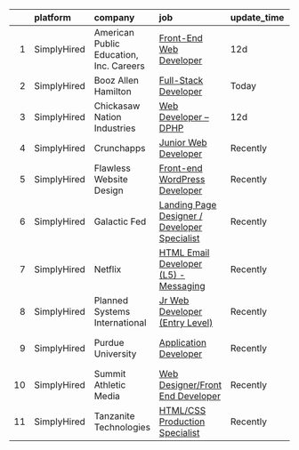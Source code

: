 

|    | platform    | company                                 | job                                                                                                                                                       | update_time   | location           |
|---:|:------------|:----------------------------------------|:----------------------------------------------------------------------------------------------------------------------------------------------------------|:--------------|:-------------------|
|  1 | SimplyHired | American Public Education, Inc. Careers | [Front-End Web Developer](https://www.simplyhired.com/job/b2GK5lGnb4w_kJNhy7q5wZNeGUQNRQM83ls9BEI584iTzw1AoZLIcQ?q=design+developer)                      | 12d           | Remote             |
|  2 | SimplyHired | Booz Allen Hamilton                     | [Full-Stack Developer](https://www.simplyhired.com/job/Xo9KZLBKu_T3o5JRst0iN--J6YxKtq_XMt3HdWhSJQjlz5noOIA1BQ?q=design+developer)                         | Today         | McLean, VA         |
|  3 | SimplyHired | Chickasaw Nation Industries             | [Web Developer – DPHP](https://www.simplyhired.com/job/mDfDUVMkmGBpg1gJgC6RJH8_epUb_N_WqLRjOALyrhYLLD5HzQR2rw?q=design+developer)                         | 12d           | Remote             |
|  4 | SimplyHired | Crunchapps                              | [Junior Web Developer](https://www.simplyhired.com/job/WCG3OHgVbBDAUjwPBcN_6NksBp6TgvlNJA5BKtraUn2U_yHM1Ue0Xg?q=design+developer)                         | Recently      | New York, NY       |
|  5 | SimplyHired | Flawless Website Design                 | [Front-end WordPress Developer](https://www.simplyhired.com/job/7nUNHBLAjJhH1dtx6Tpj5rvAr71dZrCzzGnJhsgFap7PFK7Ur-NQIw?q=design+developer)                | Recently      | Remote             |
|  6 | SimplyHired | Galactic Fed                            | [Landing Page Designer / Developer Specialist](https://www.simplyhired.com/job/SxpXe-KvDk7LkuSiRKUivpfS4inI_OeLZUC3pFqxq5cB6C9YqgXU6w?q=design+developer) | Recently      | Remote             |
|  7 | SimplyHired | Netflix                                 | [HTML Email Developer (L5) - Messaging](https://www.simplyhired.com/job/1bXVxt5BiO0MD0IViaSIetDkT_fhFoZwnqAbC8nd3-MrVMl4GV84Zg?q=design+developer)        | Recently      | Remote             |
|  8 | SimplyHired | Planned Systems International           | [Jr Web Developer (Entry Level)](https://www.simplyhired.com/job/ebg1yabfkyiWM80EY_xgngF5GKdMDmuED84-hYpxkiQkJNcZej3_gA?q=design+developer)               | Recently      | Washington, DC     |
|  9 | SimplyHired | Purdue University                       | [Application Developer](https://www.simplyhired.com/job/aR6ED3mfGbNjbTNBVIYyv2nBbwHS18lmOyVafvsTKBrMMYFUEe2x0Q?q=design+developer)                        | Recently      | West Lafayette, IN |
| 10 | SimplyHired | Summit Athletic Media                   | [Web Designer/Front End Developer](https://www.simplyhired.com/job/zSXSp8VqsaVMrsrpl58tsWeOwrQYA13Gzl7FV0KswX-TRM44pB3XCQ?q=design+developer)             | Recently      | Charlotte, NC      |
| 11 | SimplyHired | Tanzanite Technologies                  | [HTML/CSS Production Specialist](https://www.simplyhired.com/job/zdjQ5JgFB4E50pr0UHCZTJF0NdfXkcubUadTkhMevh8R3K_iQWTQWw?q=design+developer)               | Recently      | United States      |